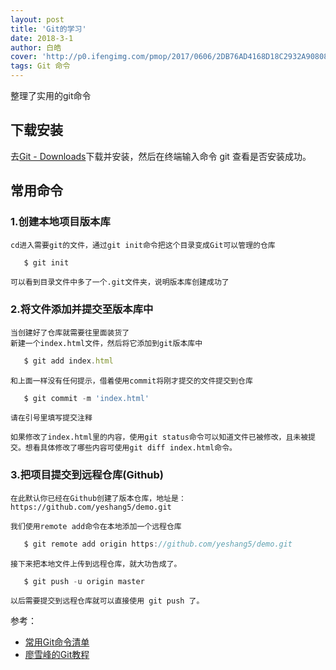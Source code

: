 ```yaml
---
layout: post
title: 'Git的学习'
date: 2018-3-1
author: 白皓
cover: 'http://p0.ifengimg.com/pmop/2017/0606/2DB76AD4168D18C2932A9080801A7E8B2979C138_size6_w533_h300.jpeg'
tags: Git 命令
---
```

整理了实用的git命令
##	下载安装
去[Git - Downloads](https://git-scm.com/downloads)下载并安装，然后在终端输入命令 git 查看是否安装成功。


##	常用命令

###	1.创建本地项目版本库
	cd进入需要git的文件，通过git init命令把这个目录变成Git可以管理的仓库


```javascript
   $ git init
```

	可以看到目录文件中多了一个.git文件夹，说明版本库创建成功了

###	2.将文件添加并提交至版本库中

	当创建好了仓库就需要往里面装货了
	新建一个index.html文件，然后将它添加到git版本库中

```javascript
   $ git add index.html
```

	和上面一样没有任何提示，借着使用commit将刚才提交的文件提交到仓库

```javascript
   $ git commit -m 'index.html'
```
	请在引号里填写提交注释

	如果修改了index.html里的内容，使用git status命令可以知道文件已被修改，且未被提交。想看具体修改了哪些内容可使用git diff index.html命令。

###	3.把项目提交到远程仓库(Github)

	在此默认你已经在Github创建了版本仓库，地址是：https://github.com/yeshang5/demo.git

	我们使用remote add命令在本地添加一个远程仓库

```javascript
   $ git remote add origin https://github.com/yeshang5/demo.git
```
	接下来把本地文件上传到远程仓库，就大功告成了。

```javascript
   $ git push -u origin master
```
	以后需要提交到远程仓库就可以直接使用 git push 了。

参考：
* [常用Git命令清单](http://www.ruanyifeng.com/blog/2015/12/git-cheat-sheet.html)
* [廖雪峰的Git教程](https://www.liaoxuefeng.com/wiki/0013739516305929606dd18361248578c67b8067c8c017b000)

